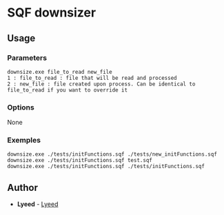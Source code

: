 # SQF downsizer

## Usage

### Parameters

```
downsize.exe file_to_read new_file
1 : file_to_read : file that will be read and processed
2 : new_file : file created upon process. Can be identical to file_to_read if you want to override it
```

### Options
None

### Exemples

```
downsize.exe ./tests/initFunctions.sqf ./tests/new_initFunctions.sqf
downsize.exe ./tests/initFunctions.sqf test.sqf
downsize.exe ./tests/initFunctions.sqf ./tests/initFunctions.sqf
```

## Author

* **Lyeed** - [Lyeed](https://github.com/Lyeed)
